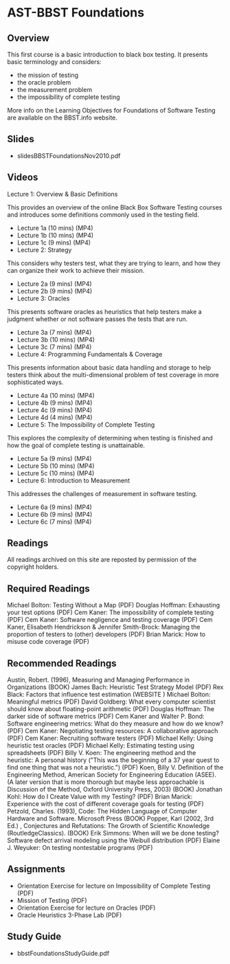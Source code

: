 # AST-BBST Foundations

## Overview

This first course is a basic introduction to black box testing. It presents basic terminology and considers:

* the mission of testing
* the oracle problem
* the measurement problem
* the impossibility of complete testing

More info on the Learning Objectives for Foundations of Software Testing are available on the BBST.info website.

## Slides

* slidesBBSTFoundationsNov2010.pdf

## Videos

Lecture 1: Overview & Basic Definitions

This provides an overview of the online Black Box Software Testing courses and introduces some definitions commonly used in the testing field.

* Lecture 1a \(10 mins\) \(MP4\)
* Lecture 1b \(10 mins\) \(MP4\)
* Lecture 1c \(9 mins\) \(MP4\)
* Lecture 2: Strategy

This considers why testers test, what they are trying to learn, and how they can organize their work to achieve their mission.

* Lecture 2a \(9 mins\) \(MP4\)
* Lecture 2b \(9 mins\) \(MP4\)
* Lecture 3: Oracles

This presents software oracles as heuristics that help testers make a judgment whether or not software passes the tests that are run.

* Lecture 3a \(7 mins\) \(MP4\)
* Lecture 3b \(10 mins\) \(MP4\)
* Lecture 3c \(7 mins\) \(MP4\)
* Lecture 4: Programming Fundamentals & Coverage

This presents information about basic data handling and storage to help testers think about the multi-dimensional problem of test coverage in more sophisticated ways.

* Lecture 4a \(10 mins\) \(MP4\)
* Lecture 4b \(9 mins\) \(MP4\)
* Lecture 4c \(9 mins\) \(MP4\)
* Lecture 4d \(4 mins\) \(MP4\)
* Lecture 5: The Impossibility of Complete Testing

This explores the complexity of determining when testing is finished and how the goal of complete testing is unattainable.

* Lecture 5a \(9 mins\) \(MP4\)
* Lecture 5b \(10 mins\) \(MP4\)
* Lecture 5c \(10 mins\) \(MP4\)
* Lecture 6: Introduction to Measurement

This addresses the challenges of measurement in software testing.

* Lecture 6a \(9 mins\) \(MP4\)
* Lecture 6b \(9 mins\) \(MP4\)
* Lecture 6c \(7 mins\) \(MP4\)

## Readings

All readings archived on this site are reposted by permission of the copyright holders.

## Required Readings

Michael Bolton: Testing Without a Map \(PDF\) Douglas Hoffman: Exhausting your test options \(PDF\) Cem Kaner: The impossibility of complete testing \(PDF\) Cem Kaner: Software negligence and testing coverage \(PDF\) Cem Kaner, Elisabeth Hendrickson & Jennifer Smith-Brock: Managing the proportion of testers to \(other\) developers \(PDF\) Brian Marick: How to misuse code coverage \(PDF\)

## Recommended Readings

Austin, Robert. \(1996\), Measuring and Managing Performance in Organizations \(BOOK\) James Bach: Heuristic Test Strategy Model \(PDF\) Rex Black: Factors that influence test estimation \(WEBSITE \) Michael Bolton: Meaningful metrics \(PDF\) David Goldberg: What every computer scientist should know about floating-point arithmetic \(PDF\) Douglas Hoffman: The darker side of software metrics \(PDF\) Cem Kaner and Walter P. Bond: Software engineering metrics: What do they measure and how do we know? \(PDF\) Cem Kaner: Negotiating testing resources: A collaborative approach \(PDF\) Cem Kaner: Recruiting software testers \(PDF\) Michael Kelly: Using heuristic test oracles \(PDF\) Michael Kelly: Estimating testing using spreadsheets \(PDF\) Billy V. Koen: The engineering method and the heuristic: A personal history \("This was the beginning of a 37 year quest to find one thing that was not a heuristic."\) \(PDF\) Koen, Billy V. Definition of the Engineering Method, American Society for Engineering Education \(ASEE\). \(A later version that is more thorough but maybe less approachable is Discussion of the Method, Oxford University Press, 2003\) \(BOOK\) Jonathan Kohl: How do I Create Value with my Testing? \(PDF\) Brian Marick: Experience with the cost of different coverage goals for testing \(PDF\) Petzold, Charles. \(1993\), Code: The Hidden Language of Computer Hardware and Software. Microsoft Press \(BOOK\) Popper, Karl \(2002, 3rd Ed.\) , Conjectures and Refutations: The Growth of Scientific Knowledge \(RoutledgeClassics\). \(BOOK\) Erik Simmons: When will we be done testing? Software defect arrival modeling using the Weibull distribution \(PDF\) Elaine J. Weyuker: On testing nontestable programs \(PDF\)

## Assignments

* Orientation Exercise for lecture on Impossibility of Complete Testing \(PDF\)
* Mission of Testing \(PDF\)
* Orientation Exercise for lecture on Oracles \(PDF\)
* Oracle Heuristics 3-Phase Lab \(PDF\)

## Study Guide

* bbstFoundationsStudyGuide.pdf

